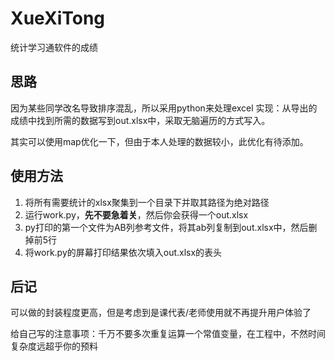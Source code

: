 # XueXiTong
统计学习通软件的成绩


## 思路
因为某些同学改名导致排序混乱，所以采用python来处理excel
实现：从导出的成绩中找到所需的数据写到out.xlsx中，采取无脑遍历的方式写入。
        
其实可以使用map优化一下，但由于本人处理的数据较小，此优化有待添加。

## 使用方法
1. 将所有需要统计的xlsx聚集到一个目录下并取其路径为绝对路径
2. 运行work.py，**先不要急着关**，然后你会获得一个out.xlsx
3. py打印的第一个文件为AB列参考文件，将其ab列复制到out.xlsx中，然后删掉前5行
4. 将work.py的屏幕打印结果依次填入out.xlsx的表头

## 后记
可以做的封装程度更高，但是考虑到是课代表/老师使用就不再提升用户体验了 

给自己写的注意事项：千万不要多次重复运算一个常值变量，在工程中，不然时间复杂度远超乎你的预料 
 